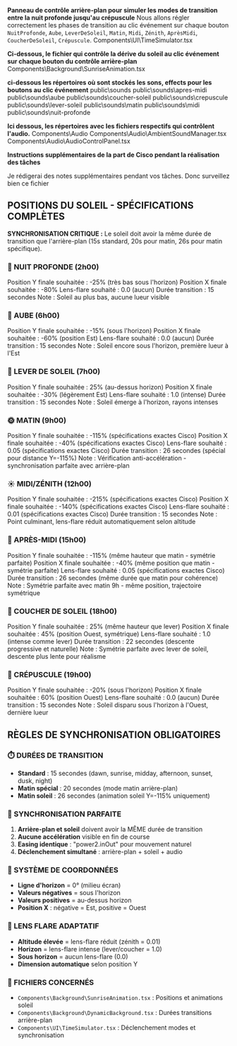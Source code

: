 **Panneau de contrôle arrière-plan pour simuler les modes de transition entre la nuit profonde jusqu'au crépuscule**
Nous allons régler correctement les phases de transition au clic événement sur chaque bouton `NuitProfonde`, `Aube`, `LeverDeSoleil`, `Matin`, `Midi`, `Zénith`, `AprèsMidi`, `CoucherDeSoleil`, `Crépuscule`. 
Components\UI\TimeSimulator.tsx


**Ci-dessous, le fichier qui contrôle la dérive du soleil au clic événement sur chaque bouton du contrôle arrière-plan**
Components\Background\SunriseAnimation.tsx


**ci-dessous les répertoires où sont stockés les sons, effects pour les boutons au clic événement**
public\sounds
public\sounds\apres-midi
public\sounds\aube
public\sounds\coucher-soleil
public\sounds\crepuscule
public\sounds\lever-soleil
public\sounds\matin
public\sounds\midi
public\sounds\nuit-profonde

**Ici dessous, les répertoires avec les fichiers respectifs qui contrôlent l'audio.**
Components\Audio
Components\Audio\AmbientSoundManager.tsx
Components\Audio\AudioControlPanel.tsx



**Instructions supplémentaires de la part de Cisco pendant la réalisation des tâches**

Je rédigerai des notes supplémentaires pendant vos tâches. Donc surveillez bien ce fichier 


## POSITIONS DU SOLEIL - SPÉCIFICATIONS COMPLÈTES

**SYNCHRONISATION CRITIQUE :** Le soleil doit avoir la même durée de transition que l'arrière-plan (15s standard, 20s pour matin, 26s pour matin spécifique).

### 🌌 NUIT PROFONDE (2h00)
Position Y finale souhaitée : -25% (très bas sous l'horizon)
Position X finale souhaitée : -80%
Lens-flare souhaité : 0.0 (aucun)
Durée transition : 15 secondes
Note : Soleil au plus bas, aucune lueur visible

### 🌅 AUBE (6h00)
Position Y finale souhaitée : -15% (sous l'horizon)
Position X finale souhaitée : -60% (position Est)
Lens-flare souhaité : 0.0 (aucun)
Durée transition : 15 secondes
Note : Soleil encore sous l'horizon, première lueur à l'Est

### 🌄 LEVER DE SOLEIL (7h00)
Position Y finale souhaitée : 25% (au-dessus horizon)
Position X finale souhaitée : -30% (légèrement Est)
Lens-flare souhaité : 1.0 (intense)
Durée transition : 15 secondes
Note : Soleil émerge à l'horizon, rayons intenses

### 🌞 MATIN (9h00)
Position Y finale souhaitée : -115% (spécifications exactes Cisco)
Position X finale souhaitée : -40% (spécifications exactes Cisco)
Lens-flare souhaité : 0.05 (spécifications exactes Cisco)
Durée transition : 26 secondes (spécial pour distance Y=-115%)
Note : Vérification anti-accélération - synchronisation parfaite avec arrière-plan

### ☀️ MIDI/ZÉNITH (12h00)
Position Y finale souhaitée : -215% (spécifications exactes Cisco)
Position X finale souhaitée : -140% (spécifications exactes Cisco)
Lens-flare souhaité : 0.01 (spécifications exactes Cisco)
Durée transition : 15 secondes
Note : Point culminant, lens-flare réduit automatiquement selon altitude

### 🌇 APRÈS-MIDI (15h00)
Position Y finale souhaitée : -115% (même hauteur que matin - symétrie parfaite)
Position X finale souhaitée : -40% (même position que matin - symétrie parfaite)
Lens-flare souhaité : 0.05 (spécifications exactes Cisco)
Durée transition : 26 secondes (même durée que matin pour cohérence)
Note : Symétrie parfaite avec matin 9h - même position, trajectoire symétrique

### 🌆 COUCHER DE SOLEIL (18h00)
Position Y finale souhaitée : 25% (même hauteur que lever)
Position X finale souhaitée : 45% (position Ouest, symétrique)
Lens-flare souhaité : 1.0 (intense comme lever)
Durée transition : 22 secondes (descente progressive et naturelle)
Note : Symétrie parfaite avec lever de soleil, descente plus lente pour réalisme

### 🌃 CRÉPUSCULE (19h00)
Position Y finale souhaitée : -20% (sous l'horizon)
Position X finale souhaitée : 60% (position Ouest)
Lens-flare souhaité : 0.0 (aucun)
Durée transition : 15 secondes
Note : Soleil disparu sous l'horizon à l'Ouest, dernière lueur

## RÈGLES DE SYNCHRONISATION OBLIGATOIRES

### ⏱️ DURÉES DE TRANSITION
- **Standard** : 15 secondes (dawn, sunrise, midday, afternoon, sunset, dusk, night)
- **Matin spécial** : 20 secondes (mode matin arrière-plan)
- **Matin soleil** : 26 secondes (animation soleil Y=-115% uniquement)

### 🎯 SYNCHRONISATION PARFAITE
1. **Arrière-plan et soleil** doivent avoir la MÊME durée de transition
2. **Aucune accélération** visible en fin de course
3. **Easing identique** : "power2.inOut" pour mouvement naturel
4. **Déclenchement simultané** : arrière-plan + soleil + audio

### 📐 SYSTÈME DE COORDONNÉES
- **Ligne d'horizon** = 0° (milieu écran)
- **Valeurs négatives** = sous l'horizon
- **Valeurs positives** = au-dessus horizon
- **Position X** : négative = Est, positive = Ouest

### 🌟 LENS FLARE ADAPTATIF
- **Altitude élevée** = lens-flare réduit (zénith = 0.01)
- **Horizon** = lens-flare intense (lever/coucher = 1.0)
- **Sous horizon** = aucun lens-flare (0.0)
- **Dimension automatique** selon position Y

### 🔧 FICHIERS CONCERNÉS
- `Components\Background\SunriseAnimation.tsx` : Positions et animations soleil
- `Components\Background\DynamicBackground.tsx` : Durées transitions arrière-plan
- `Components\UI\TimeSimulator.tsx` : Déclenchement modes et synchronisation